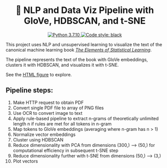 <div align="center">
  <h1>📙 NLP and Data Viz Pipeline with GloVe, HDBSCAN, and t-SNE</h1>
<p align="center">
<a href="https://img.shields.io/badge/python-3.7.10-blue.svg">
    <img src="https://img.shields.io/badge/python-3.7.10-blue.svg" alt="Python 3.7.10" />
</a>
<a href="https://img.shields.io/badge/code%20style-black-000000.svg">
    <img src="https://img.shields.io/badge/code%20style-black-000000.svg" alt="Code style: black" >
</a>
</div>

This project uses NLP and unsupervised learning to visualize the text of the canonical machine learning book [_The Elements of Statistical Learning_](https://web.stanford.edu/~hastie/Papers/ESLII.pdf).

The pipeline represents the text of the book with GloVe embeddings, clusters it with HDBSCAN, and visualizes it with t-SNE.

See the [HTML figure](./figure.html) to explore.

## Pipeline steps:
1) Make HTTP request to obtain PDF
2) Convert single PDF file to array of PNG files
3) Use OCR to convert image to text
4) Apply rule-based pipeline to extract n-grams of theoretically unlimited length n if rules are met for all tokens in n-gram
5) Map tokens to GloVe embeddings (averaging where n-gram has n > 1)
6) Normalize vector embeddings
7) Cluster using HDBSCAN
8) Reduce dimensionality with PCA from dimensions (300,) --> (50,) for computational efficiency in subsequent t-SNE step
9) Reduce dimensionality further with t-SNE from dimensions (50,) --> (3,)
10) Plot vectors
